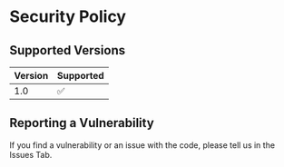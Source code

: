 # Security Policy

## Supported Versions

| Version | Supported          |
| ------- | ------------------ |
| 1.0   | :white_check_mark: |

## Reporting a Vulnerability

If you find a vulnerability or an issue with the code, please tell us in the Issues Tab.
